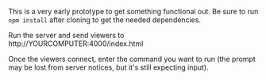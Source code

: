 This is a very early prototype to get something functional out.  Be sure to run `npm install` after cloning to get the needed dependencies.

Run the server and send viewers to http://YOURCOMPUTER:4000/index.html

Once the viewers connect, enter the command you want to run (the prompt may be lost from server notices, but it's still expecting input).




